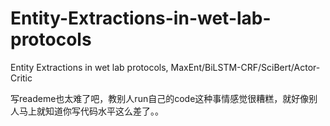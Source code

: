 # Entity-Extractions-in-wet-lab-protocols
Entity Extractions in wet lab protocols, MaxEnt/BiLSTM-CRF/SciBert/Actor-Critic

写reademe也太难了吧，教别人run自己的code这种事情感觉很糟糕，就好像别人马上就知道你写代码水平这么差了。。
